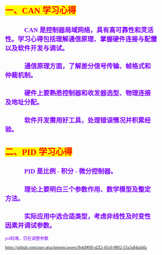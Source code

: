 # <mark><font face="华文彩云" color=red>一、CAN 学习心得


## &emsp;&emsp; <font face="华文黑体" color=#7D00FF>🍤CAN 是控制器局域网络，具有高可靠性和灵活性。学习心得包括理解通信原理、掌握硬件连接与配置以及软件开发与调试。
## &emsp;&emsp; <font face="华文黑体" color=#7D00FF>🍤通信原理方面，了解差分信号传输、帧格式和仲裁机制。
## &emsp;&emsp; <font face="华文黑体" color=#7D00FF>🍤硬件上要熟悉控制器和收发器选型、物理连接及地址分配。
## &emsp;&emsp; <font face="华文黑体" color=#7D00FF>🍤软件开发需用好工具，处理错误情况并积累经验。


# <mark><font face="华文彩云" color=red>二、PID 学习心得
## &emsp;&emsp; <font face="华文黑体" color=#7D00FF>🍤PID 是比例 - 积分 - 微分控制器。
## &emsp;&emsp; <font face="华文黑体" color=#7D00FF>🍤理论上要明白三个参数作用、数学模型及整定方法。
## &emsp;&emsp; <font face="华文黑体" color=#7D00FF>🍤实际应用中选合适类型，考虑非线性及时变性因素并调试参数。

pid较难，仍在调整参数




https://github.com/user-attachments/assets/fb4d968f-d2f2-45c0-9802-53a3a84ad4fa


